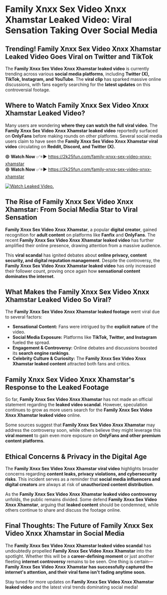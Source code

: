 # Family Xnxx Sex Video Xnxx Xhamstar Leaked Video: Viral Sensation Taking Over Social Media

## **Trending! Family Xnxx Sex Video Xnxx Xhamstar Leaked Video Goes Viral on Twitter and TikTok**
The **Family Xnxx Sex Video Xnxx Xhamstar leaked video** is currently trending across various **social media platforms**, including **Twitter (X), TikTok, Instagram, and YouTube**. The **viral clip** has sparked massive online discussions, with fans eagerly searching for the **latest updates** on this controversial footage.

## **Where to Watch Family Xnxx Sex Video Xnxx Xhamstar Leaked Video?**
Many users are wondering **where they can watch the full viral video**. The **Family Xnxx Sex Video Xnxx Xhamstar leaked video** reportedly surfaced on **OnlyFans** before making rounds on other platforms. Several social media users claim to have seen the **Family Xnxx Sex Video Xnxx Xhamstar viral video** circulating on **Reddit, Discord, and Twitter (X).**

🟢 **Watch Now** ✅=► https://2k25fun.com/family-xnxx-sex-video-xnxx-xhamstar  
🟢 **Watch Now** ✅=► https://2k25fun.com/family-xnxx-sex-video-xnxx-xhamstar  

[![Watch Leaked Video.](https://miro.medium.com/v2/resize:fit:828/format:webp/1*cilzJN44JGOrTw9NJCrNHA.gif "Watch Leaked Video")](https://2k25fun.com/family-xnxx-sex-video-xnxx-xhamstar)

## **The Rise of Family Xnxx Sex Video Xnxx Xhamstar: From Social Media Star to Viral Sensation**
**Family Xnxx Sex Video Xnxx Xhamstar**, a popular **digital creator**, gained recognition for **adult content** on platforms like **Fanfix** and **OnlyFans**. The recent **Family Xnxx Sex Video Xnxx Xhamstar leaked video** has further amplified their online presence, drawing attention from a massive audience.

This **viral scandal** has ignited debates about **online privacy, content security, and digital reputation management**. Despite the controversy, the **Family Xnxx Sex Video Xnxx Xhamstar leaked video** has only increased their follower count, proving once again how **sensational content dominates the internet**.

## **What Makes the Family Xnxx Sex Video Xnxx Xhamstar Leaked Video So Viral?**
The **Family Xnxx Sex Video Xnxx Xhamstar leaked footage** went viral due to several factors:
- **Sensational Content:** Fans were intrigued by the **explicit nature** of the video.
- **Social Media Exposure:** Platforms like **TikTok, Twitter, and Instagram** fueled the spread.
- **Engagement & Controversy:** Online debates and discussions boosted its **search engine rankings**.
- **Celebrity Culture & Curiosity:** The **Family Xnxx Sex Video Xnxx Xhamstar leaked content** attracted both fans and critics.

## **Family Xnxx Sex Video Xnxx Xhamstar's Response to the Leaked Footage**
So far, **Family Xnxx Sex Video Xnxx Xhamstar** has not made an official statement regarding the **leaked video scandal**. However, speculation continues to grow as more users search for the **Family Xnxx Sex Video Xnxx Xhamstar leaked video** online.

Some sources suggest that **Family Xnxx Sex Video Xnxx Xhamstar** may address the controversy soon, while others believe they might leverage this **viral moment** to gain even more exposure on **OnlyFans and other premium content platforms**.

## **Ethical Concerns & Privacy in the Digital Age**
The **Family Xnxx Sex Video Xnxx Xhamstar viral video** highlights broader concerns regarding **content leaks, privacy violations, and cybersecurity risks**. This incident serves as a reminder that **social media influencers and digital creators** are always at risk of **unauthorized content distribution**.

As the **Family Xnxx Sex Video Xnxx Xhamstar leaked video controversy** unfolds, the public remains divided. Some defend **Family Xnxx Sex Video Xnxx Xhamstar**, arguing that **leaked content** should be condemned, while others continue to share and discuss the footage online.

## **Final Thoughts: The Future of Family Xnxx Sex Video Xnxx Xhamstar in Social Media**
The **Family Xnxx Sex Video Xnxx Xhamstar leaked video scandal** has undoubtedly propelled **Family Xnxx Sex Video Xnxx Xhamstar** into the spotlight. Whether this will be a **career-defining moment** or just another fleeting **internet controversy** remains to be seen. One thing is certain—**Family Xnxx Sex Video Xnxx Xhamstar has successfully captured the internet's attention, and their viral fame isn't fading anytime soon.**

Stay tuned for more updates on **Family Xnxx Sex Video Xnxx Xhamstar leaked video** and the latest viral trends dominating social media!